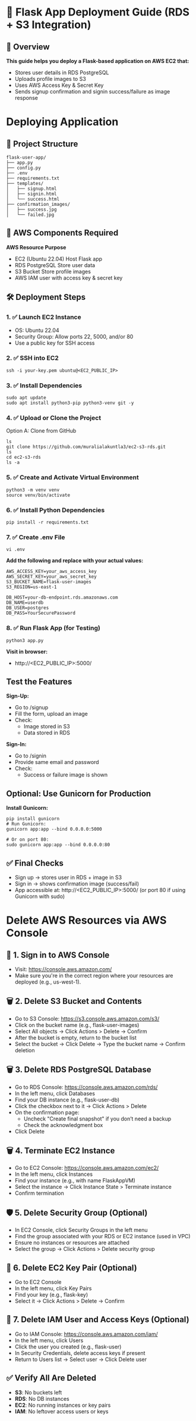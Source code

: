 # 🚀 Flask App Deployment Guide (RDS + S3 Integration)
## 📌 Overview
**This guide helps you deploy a Flask-based application on AWS EC2 that:**
- Stores user details in RDS PostgreSQL
- Uploads profile images to S3
- Uses AWS Access Key & Secret Key
- Sends signup confirmation and signin success/failure as image response
# Deploying Application
## 📁 Project Structure
```
flask-user-app/
├── app.py
├── config.py
├── .env
├── requirements.txt
├── templates/
│   ├── signup.html
│   ├── signin.html
│   └── success.html
├── confirmation_images/
│   ├── success.jpg
│   └── failed.jpg
```
## 🔧 AWS Components Required
**AWS Resource	Purpose**
- EC2 (Ubuntu 22.04)	Host Flask app
- RDS PostgreSQL	Store user data
- S3 Bucket	Store profile images
-  AWS IAM user with access key & secret key

## 🛠️ Deployment Steps
### 1. ✅ Launch EC2 Instance
- OS: Ubuntu 22.04
- Security Group: Allow ports 22, 5000, and/or 80
- Use a public key for SSH access

### 2. ✅ SSH into EC2
```
ssh -i your-key.pem ubuntu@<EC2_PUBLIC_IP>
```
### 3. ✅ Install Dependencies
```
sudo apt update
sudo apt install python3-pip python3-venv git -y
```
### 4. ✅ Upload or Clone the Project
Option A: Clone from GitHub
```
ls
git clone https://github.com/muralialakuntla3/ec2-s3-rds.git
ls
cd ec2-s3-rds
ls -a
```
### 5. ✅ Create and Activate Virtual Environment
```
python3 -m venv venv
source venv/bin/activate
```
### 6. ✅ Install Python Dependencies
```
pip install -r requirements.txt
```
### 7. ✅ Create .env File
```
vi .env
```
**Add the following and replace with your actual values:**
```
AWS_ACCESS_KEY=your_aws_access_key
AWS_SECRET_KEY=your_aws_secret_key
S3_BUCKET_NAME=flask-user-images
S3_REGION=us-east-1

DB_HOST=your-db-endpoint.rds.amazonaws.com
DB_NAME=userdb
DB_USER=postgres
DB_PASS=YourSecurePassword
```
### 8. ✅ Run Flask App (for Testing)
```
python3 app.py
```
**Visit in browser:**
- http://<EC2_PUBLIC_IP>:5000/
## Test the Features
**Sign-Up:**
- Go to /signup
- Fill the form, upload an image
- Check:
  - Image stored in S3
  - Data stored in RDS

**Sign-In:**
- Go to /signin
- Provide same email and password
- Check:
  - Success or failure image is shown
## Optional: Use Gunicorn for Production
**Install Gunicorn:**
```
pip install gunicorn
# Run Gunicorn:
gunicorn app:app --bind 0.0.0.0:5000

# Or on port 80:
sudo gunicorn app:app --bind 0.0.0.0:80
```

## ✅ Final Checks
- Sign up → stores user in RDS + image in S3
- Sign in → shows confirmation image (success/fail)
- App accessible at: http://<EC2_PUBLIC_IP>:5000/ (or port 80 if using Gunicorn with sudo)

# Delete AWS Resources via AWS Console
## 🔐 1. Sign in to AWS Console
- Visit: https://console.aws.amazon.com/
- Make sure you're in the correct region where your resources are deployed (e.g., us-west-1).

## 🗑️ 2. Delete S3 Bucket and Contents
- Go to S3 Console: https://s3.console.aws.amazon.com/s3/
- Click on the bucket name (e.g., flask-user-images)
- Select All objects → Click Actions > Delete → Confirm
- After the bucket is empty, return to the bucket list
- Select the bucket → Click Delete → Type the bucket name → Confirm deletion

## 🗑️ 3. Delete RDS PostgreSQL Database
- Go to RDS Console: https://console.aws.amazon.com/rds/
- In the left menu, click Databases
- Find your DB instance (e.g., flask-user-db)
- Click the checkbox next to it → Click Actions > Delete
- On the confirmation page:
  - Uncheck "Create final snapshot" if you don’t need a backup
  - Check the acknowledgment box
- Click Delete

## 🗑️ 4. Terminate EC2 Instance
- Go to EC2 Console: https://console.aws.amazon.com/ec2/
- In the left menu, click Instances
- Find your instance (e.g., with name FlaskAppVM)
- Select the instance → Click Instance State > Terminate instance
- Confirm termination

## 🛡️ 5. Delete Security Group (Optional)
- In EC2 Console, click Security Groups in the left menu
- Find the group associated with your RDS or EC2 instance (used in VPC)
- Ensure no instances or resources are attached
- Select the group → Click Actions > Delete security group

## 🔑 6. Delete EC2 Key Pair (Optional)
- Go to EC2 Console
- In the left menu, click Key Pairs
- Find your key (e.g., flask-key)
- Select it → Click Actions > Delete → Confirm

## 🔐 7. Delete IAM User and Access Keys (Optional)
- Go to IAM Console: https://console.aws.amazon.com/iam/
- In the left menu, click Users
- Click the user you created (e.g., flask-user)
- In Security Credentials, delete access keys if present
- Return to Users list → Select user → Click Delete user

## ✅ Verify All Are Deleted
- **S3**: No buckets left
- **RDS**: No DB instances
- **EC2**: No running instances or key pairs
- **IAM**: No leftover access users or keys
